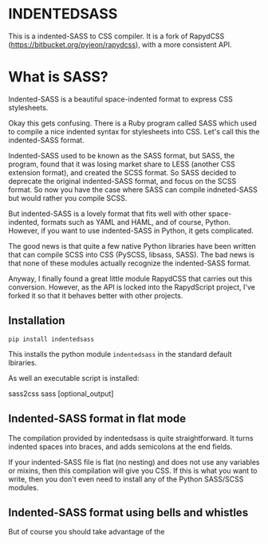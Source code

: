 
# INDENTEDSASS

This is a indented-SASS to CSS compiler. It is a fork of  RapydCSS (https://bitbucket.org/pyjeon/rapydcss), with a more consistent API.

# What is SASS?

Indented-SASS is a  beautiful space-indented format to express CSS stylesheets.

Okay this gets confusing. There is a Ruby program called SASS which used to compile a nice indented syntax for stylesheets into CSS. Let's call this the indented-SASS format. 

Indented-SASS used to be known as the SASS format, but SASS, the program, found that it was losing market share to LESS (another CSS extension format), and created the SCSS format. So SASS decided to deprecate the original indented-SASS format, and focus on the SCSS format. So now you have the case where SASS can compile indneted-SASS but would rather you compile SCSS. 

But indented-SASS is a lovely format that fits well with other space-indented, formats such as YAML and HAML, and of course, Python. However, if you want to use indented-SASS in Python, it gets complicated. 

The good news is that quite a few native Python libraries have been written that can compile SCSS into CSS (PySCSS, libsass, SASS). The bad news is that none of these modules actually recognize the indented-SASS format.

Anyway, I finally found a great little module RapydCSS that carries out this conversion. However, as the API is locked into the RapydScript project, I've forked it so that it behaves better with other projects.

## Installation

    pip install indentedsass

This installs the python module `indentedsass` in the standard default lbiraries. 

As well an executable script is installed:

   sass2css sass [optional_output]

## Indented-SASS format in flat mode

The compilation provided by indentedsass is quite straightforward. It turns indented spaces into braces, and adds semicolons at the end fields.

If your indented-SASS file is flat (no nesting) and does not use any variables or mixins, then this compilation will give you CSS. If this is what you want to write, then you don't even need to install any of the Python SASS/SCSS modules.

## Indented-SASS format using bells and whistles

But of course you should take advantage of the 







